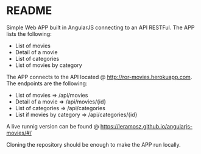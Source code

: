 # README

Simple Web APP built in AngularJS connecting to an API RESTFul. The APP lists the following:

- List of movies
- Detail of a movie
- List of categories
- List of movies by category

The APP connects to the API located @ http://ror-movies.herokuapp.com. The endpoints are the following:

- List of movies => /api/movies
- Detail of a movie => /api/movies/{id}
- List of categories => /api/categories
- List if movies by category => /api/categories/{id}

A live runnig version can be found @ https://leramosz.github.io/angularjs-movies/#/

Cloning the repository should be enough to make the APP run locally.

